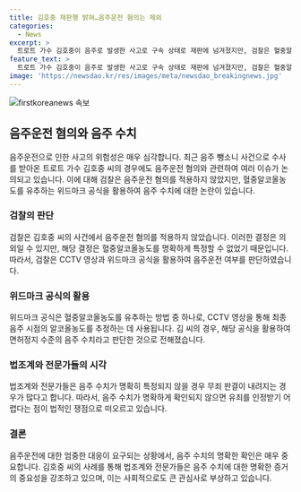 ```yaml
---
title: 김호중 재판행 밝혀…음주운전 혐의는 제외
categories:
  - News
excerpt: >
  트로트 가수 김호중이 음주로 발생한 사고로 구속 상태로 재판에 넘겨졌지만, 검찰은 혈중알코올농도를 특정하지 못해 음주운전 혐의를 적용하지 않았다. 김 씨는 음주로 차를 몰다 택시와 충돌한 뒤 만취 상태의 매니저를 허위 자수한 혐의 등을 받고 있다. 경찰은 음주운전 혐의를 적용해 사건을 송치했지만, 검찰은 음주운전 혐의를 배제하고 재판에 넘겼다. 혈중알코올농도를 유추하는 위드마크 공식을 적용해도 음주운전 혐의를 인정받기 어렵다는 것이 법조계의 평가이다.
feature_text: >
  트로트 가수 김호중이 음주로 발생한 사고로 구속 상태로 재판에 넘겨졌지만, 검찰은 혈중알코올농도를 특정하지 못해 음주운전 혐의를 적용하지 않았다. 김 씨는 음주로 차를 몰다 택시와 충돌한 뒤 만취 상태의 매니저를 허위 자수한 혐의 등을 받고 있다. 경찰은 음주운전 혐의를 적용해 사건을 송치했지만, 검찰은 음주운전 혐의를 배제하고 재판에 넘겼다. 혈중알코올농도를 유추하는 위드마크 공식을 적용해도 음주운전 혐의를 인정받기 어렵다는 것이 법조계의 평가이다.
image: 'https://newsdao.kr/res/images/meta/newsdao_breakingnews.jpg'
---
```


<p><img src="https://newsdao.kr/res/images/meta/newsdao_breakingnews.jpg" alt="firstkoreanews 속보" /></p>

<h2 data-ke-size="size26">음주운전 혐의와 음주 수치</h2>

<p data-ke-size="size16">음주운전으로 인한 사고의 위험성은 매우 심각합니다. 최근 음주 뺑소니 사건으로 수사를 받아온 트로트 가수 김호중 씨의 경우에도 음주운전 혐의와 관련하여 여러 이슈가 논의되고 있습니다. 이에 대해 검찰은 음주운전 혐의를 적용하지 않았지만, 혈중알코올농도를 유추하는 위드마크 공식을 활용하여 음주 수치에 대한 논란이 있습니다.</p>

<h3 data-ke-size="size24">검찰의 판단</h3>

<p data-ke-size="size16">검찰은 김호중 씨의 사건에서 음주운전 혐의를 적용하지 않았습니다. 이러한 결정은 의외일 수 있지만, 해당 결정은 혈중알코올농도를 명확하게 특정할 수 없었기 때문입니다. 따라서, 검찰은 CCTV 영상과 위드마크 공식을 활용하여 음주운전 여부를 판단하였습니다.</p>

<h3 data-ke-size="size24">위드마크 공식의 활용</h3>

<p data-ke-size="size16">위드마크 공식은 혈중알코올농도를 유추하는 방법 중 하나로, CCTV 영상을 통해 최종 음주 시점의 알코올농도를 추정하는 데 사용됩니다. 김 씨의 경우, 해당 공식을 활용하여 면허정지 수준의 음주 수치라고 판단한 것으로 전해졌습니다.</p>

<h3 data-ke-size="size24">법조계와 전문가들의 시각</h3>

<p data-ke-size="size16">법조계와 전문가들은 음주 수치가 명확히 특정되지 않을 경우 무죄 판결이 내려지는 경우가 많다고 합니다. 따라서, 음주 수치가 명확하게 확인되지 않으면 유죄를 인정받기 어렵다는 점이 법적인 쟁점으로 떠오르고 있습니다.</p>

<h3 data-ke-size="size24">결론</h3>

<p data-ke-size="size16">음주운전에 대한 엄중한 대응이 요구되는 상황에서, 음주 수치의 명확한 확인은 매우 중요합니다. 김호중 씨의 사례를 통해 법조계와 전문가들은 음주 수치에 대한 명확한 증거의 중요성을 강조하고 있으며, 이는 사회적으로도 큰 관심사로 부상하고 있습니다.</p>

